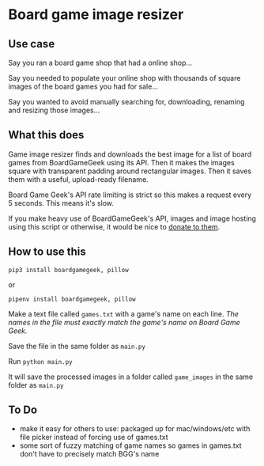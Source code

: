 # Board game image resizer

## Use case

Say you ran a board game shop that had a online shop...

Say you needed to populate your online shop with thousands of square images of the board games you had for sale...

Say you wanted to avoid manually searching for, downloading, renaming and resizing those images...

## What this does

Game image resizer finds and downloads the best image for a list of board games from BoardGameGeek using its API. Then it makes the images square with transparent padding around rectangular images. Then it saves them with a useful, upload-ready filename.

Board Game Geek's API rate limiting is strict so this makes a request every 5 seconds. This means it's slow.

If you make heavy use of BoardGameGeek's API, images and image hosting using this script or otherwise, it would be nice to [donate to them](https://boardgamegeek.com/support).

## How to use this

`pip3 install boardgamegeek, pillow`

or

`pipenv install boardgamegeek, pillow`

Make a text file called `games.txt` with a game's name on each line. *The names in the file must exactly match the game's name on Board Game Geek.*

Save the file in the same folder as `main.py`

Run `python main.py`

It will save the processed images in a folder called `game_images` in the same folder as `main.py`

## To Do

* make it easy for others to use: packaged up for mac/windows/etc with file picker instead of forcing use of games.txt
* some sort of fuzzy matching of game names so games in games.txt don't have to precisely match BGG's name